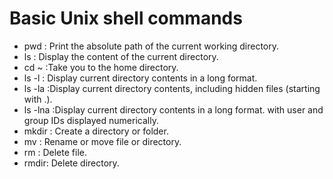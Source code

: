 # Basic Unix shell commands

* pwd : Print the absolute path of the current working directory.
* ls : Display the content of the current directory.
* cd ~ :Take you to the home directory.
* ls -l : Display current directory contents in a long format.
* ls -la :Display current directory contents, including hidden files (starting with .). 
* ls -lna :Display current directory contents in a long format. with user and group IDs displayed numerically. 
* mkdir : Create a directory or folder.
* mv : Rename or move file or directory.
* rm : Delete file.
* rmdir: Delete directory.

